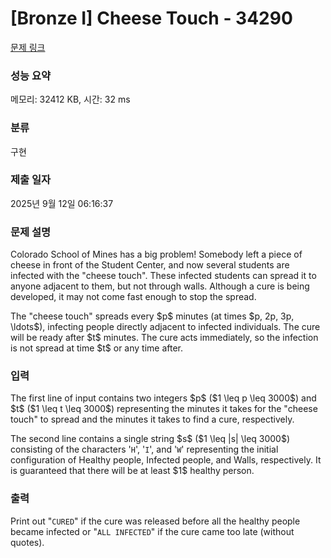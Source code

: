 # [Bronze I] Cheese Touch - 34290 

[문제 링크](https://www.acmicpc.net/problem/34290) 

### 성능 요약

메모리: 32412 KB, 시간: 32 ms

### 분류

구현

### 제출 일자

2025년 9월 12일 06:16:37

### 문제 설명

<p>Colorado School of Mines has a big problem! Somebody left a piece of cheese in front of the Student Center, and now several students are infected with the "cheese touch". These infected students can spread it to anyone adjacent to them, but not through walls. Although a cure is being developed, it may not come fast enough to stop the spread.</p>

<p>The "cheese touch" spreads every $p$ minutes (at times $p, 2p, 3p, \ldots$), infecting people directly adjacent to infected individuals. The cure will be ready after $t$ minutes. The cure acts immediately, so the infection is not spread at time $t$ or any time after.</p>

### 입력 

 <p>The first line of input contains two integers $p$ ($1 \leq p \leq 3000$) and $t$ ($1 \leq t \leq 3000$) representing the minutes it takes for the "cheese touch" to spread and the minutes it takes to find a cure, respectively.</p>

<p>The second line contains a single string $s$ ($1 \leq |s| \leq 3000$) consisting of the characters '<code>H</code>', '<code>I</code>', and '<code>W</code>' representing the initial configuration of Healthy people, Infected people, and Walls, respectively. It is guaranteed that there will be at least $1$ healthy person.</p>

### 출력 

 <p>Print out "<code>CURED</code>" if the cure was released before all the healthy people became infected or "<code>ALL INFECTED</code>" if the cure came too late (without quotes).</p>

